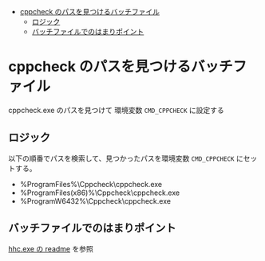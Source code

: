 ﻿<!-- TOC -->

- [cppcheck のパスを見つけるバッチファイル](#cppcheck-のパスを見つけるバッチファイル)
    - [ロジック](#ロジック)
    - [バッチファイルでのはまりポイント](#バッチファイルでのはまりポイント)

<!-- /TOC -->

# cppcheck のパスを見つけるバッチファイル

cppcheck.exe のパスを見つけて 環境変数 `CMD_CPPCHECK` に設定する

## ロジック

以下の順番でパスを検索して、見つかったパスを環境変数 `CMD_CPPCHECK` にセットする。

- %ProgramFiles%\Cppcheck\cppcheck.exe
- %ProgramFiles(x86)%\Cppcheck\cppcheck.exe
- %ProgramW6432%\Cppcheck\cppcheck.exe

## バッチファイルでのはまりポイント

[hhc.exe の readme](../hhc/readme.md) を参照

